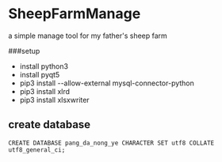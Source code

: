 SheepFarmManage
===============

a simple manage tool for my father's sheep farm

###setup
- install python3
- install pyqt5
- pip3 install --allow-external mysql-connector-python
- pip3 install xlrd
- pip3 install xlsxwriter

## create database
`CREATE DATABASE pang_da_nong_ye CHARACTER SET utf8 COLLATE utf8_general_ci;`
